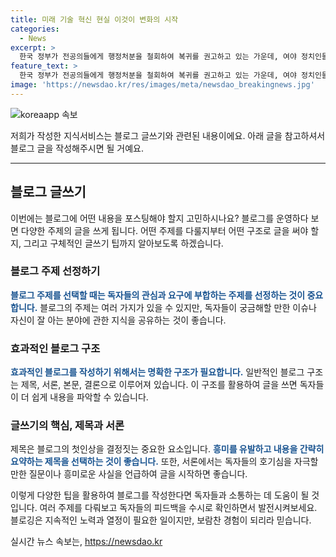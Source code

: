 ```yaml
---
title: 미래 기술 혁신 현실 이것이 변화의 시작
categories:
  - News
excerpt: >
  한국 정부가 전공의들에게 행정처분을 철회하여 복귀를 권고하고 있는 가운데, 여야 정치인들의 반응과 관련해 논란이 끊이지 않고 있다. 특히, 임성근 경찰총장의 불송치 결정과 채상병 사건에 대한 수사가 사회적 이슈로 부각되고 있으며, 이에 대한 공수처의 조속한 결론을 촉구하는 목소리가 커지고 있다. 또한, 정부의 관용에도 한계가 있다는 지적이 제기되고 있으며, 이에 대한 대책이 필요하다는 의견이 제기되고 있다.
feature_text: >
  한국 정부가 전공의들에게 행정처분을 철회하여 복귀를 권고하고 있는 가운데, 여야 정치인들의 반응과 관련해 논란이 끊이지 않고 있다. 특히, 임성근 경찰총장의 불송치 결정과 채상병 사건에 대한 수사가 사회적 이슈로 부각되고 있으며, 이에 대한 공수처의 조속한 결론을 촉구하는 목소리가 커지고 있다. 또한, 정부의 관용에도 한계가 있다는 지적이 제기되고 있으며, 이에 대한 대책이 필요하다는 의견이 제기되고 있다.
image: 'https://newsdao.kr/res/images/meta/newsdao_breakingnews.jpg'
---
```


<p><img src="https://newsdao.kr/res/images/meta/newsdao_breakingnews.jpg" alt="koreaapp 속보" /></p>

<p>저희가 작성한 지식서비스는 블로그 글쓰기와 관련된 내용이에요. 아래 글을 참고하셔서 블로그 글을 작성해주시면 될 거예요.</p>

<hr />

<h2 data-ke-size="size26">블로그 글쓰기</h2>

<p data-ke-size="size16"></p>

<p>이번에는 블로그에 어떤 내용을 포스팅해야 할지 고민하시나요? 블로그를 운영하다 보면 다양한 주제의 글을 쓰게 됩니다. 어떤 주제를 다룰지부터 어떤 구조로 글을 써야 할지, 그리고 구체적인 글쓰기 팁까지 알아보도록 하겠습니다.</p>

<h3>블로그 주제 선정하기</h3>

<p data-ke-size="size16"></p>

<p><b><span style="color: #1a5490;">블로그 주제를 선택할 때는 독자들의 관심과 요구에 부합하는 주제를 선정하는 것이 중요합니다.</span></b> 블로그의 주제는 여러 가지가 있을 수 있지만, 독자들이 궁금해할 만한 이슈나 자신이 잘 아는 분야에 관한 지식을 공유하는 것이 좋습니다.</p>

<h3>효과적인 블로그 구조</h3>

<p data-ke-size="size16"></p>

<p><b><span style="color: #1a5490;">효과적인 블로그를 작성하기 위해서는 명확한 구조가 필요합니다.</span></b> 일반적인 블로그 구조는 제목, 서론, 본문, 결론으로 이루어져 있습니다. 이 구조를 활용하여 글을 쓰면 독자들이 더 쉽게 내용을 파악할 수 있습니다.</p>

<h3>글쓰기의 핵심, 제목과 서론</h3>

<p data-ke-size="size16"></p>

<p>제목은 블로그의 첫인상을 결정짓는 중요한 요소입니다. <b><span style="color: #1a5490;">흥미를 유발하고 내용을 간략히 요약하는 제목을 선택하는 것이 좋습니다.</span></b> 또한, 서론에서는 독자들의 호기심을 자극할만한 질문이나 흥미로운 사실을 언급하여 글을 시작하면 좋습니다.</p>

<p>이렇게 다양한 팁을 활용하여 블로그를 작성한다면 독자들과 소통하는 데 도움이 될 것입니다. 여러 주제를 다뤄보고 독자들의 피드백을 수시로 확인하면서 발전시켜보세요. 블로깅은 지속적인 노력과 열정이 필요한 일이지만, 보람찬 경험이 되리라 믿습니다.</p>
실시간 뉴스 속보는, <a href="https://newsdao.kr" rel="dofollow">https://newsdao.kr</a>


